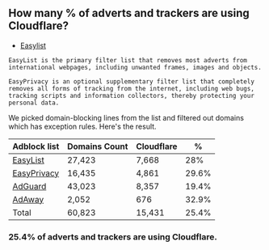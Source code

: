 ## How many % of adverts and trackers are using Cloudflare?


- [Easylist](https://web.archive.org/web/20210516110248/https://easylist.to/)
```
EasyList is the primary filter list that removes most adverts from international webpages, including unwanted frames, images and objects.

EasyPrivacy is an optional supplementary filter list that completely removes all forms of tracking from the internet, including web bugs, tracking scripts and information collectors, thereby protecting your personal data.
```


We picked domain-blocking lines from the list and filtered out domains which has exception rules.
Here's the result.


| Adblock list | Domains Count | Cloudflare | % |
| --- | --- | --- | --- |
| [EasyList](https://easylist.to/easylist/easylist.txt) | 27,423 | 7,668 | 28% |
| [EasyPrivacy](https://easylist.to/easylist/easyprivacy.txt) | 16,435 | 4,861 | 29.6% |
| [AdGuard](https://adguardteam.github.io/AdGuardSDNSFilter/Filters/filter.txt) | 43,023 | 8,357 | 19.4% |
| [AdAway](https://raw.githubusercontent.com/AdAway/adaway.github.io/master/hosts.txt) | 2,052 | 676 | 32.9% |
| Total | 60,823 | 15,431 | 25.4% |


### 25.4% of adverts and trackers are using Cloudflare.